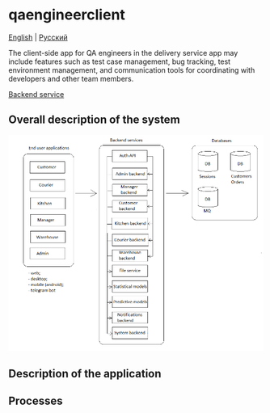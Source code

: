 # qaengineerclient

[English](qaengineerclient.md) | [Русский](qaengineerclient.ru.md)

The client-side app for QA engineers in the delivery service app may include features such as test case management, bug tracking, test environment management, and communication tools for coordinating with developers and other team members.

[Backend service](../backend/qaengineerbackend.md)

## Overall description of the system 

![system_overall](../img/system_overall.png)

## Description of the application

## Processes 
